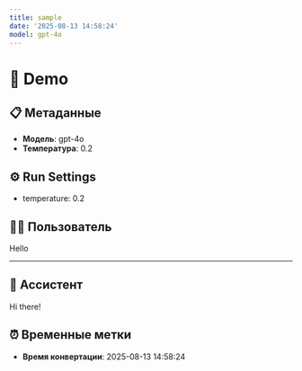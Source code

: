 ```yaml
---
title: sample
date: '2025-08-13 14:58:24'
model: gpt-4o
---
```


# 🧠 Demo

## 📋 Метаданные
- **Модель**: gpt-4o
- **Температура**: 0.2

## ⚙️ Run Settings
- temperature: 0.2

## 🧑‍💻 Пользователь
Hello

---

## 🤖 Ассистент
Hi there!

## ⏰ Временные метки
- **Время конвертации**: 2025-08-13 14:58:24

